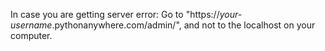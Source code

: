 In case you are getting server error:
Go to "https://*your-username*.pythonanywhere.com/admin/", and not to the localhost on your computer.
